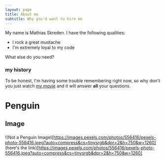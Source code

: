 ```yaml
---
layout: page
title: About me
subtitle: Why you'd want to hire me
---
```


My name is Mathias Skreden. I have the following qualities:

- I rock a great mustache
- I'm extremely loyal to my code

What else do you need?

### my history

To be honest, I'm having some trouble remembering right now, so why don't you just watch [my movie](http://en.wikipedia.org/wiki/The_Princess_Bride_%28film%29) and it will answer **all** your questions.

# Penguin
## Image
### 
!(Not a Penguin Image)[https://images.pexels.com/photos/556416/pexels-photo-556416.jpeg?auto=compress&cs=tinysrgb&dpr=2&h=750&w=1260]
(here's the link)[https://images.pexels.com/photos/556416/pexels-photo-556416.jpeg?auto=compress&cs=tinysrgb&dpr=2&h=750&w=1260]
